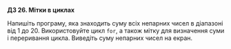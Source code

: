 **ДЗ 26. Мітки в циклах**

Напишіть програму, яка знаходить суму всіх непарних чисел в діапазоні від 1 до 20. Використовуйте цикл `for`, а також мітку для визначення суми і переривання цикла. Виведіть суму непарних чисел на екран.